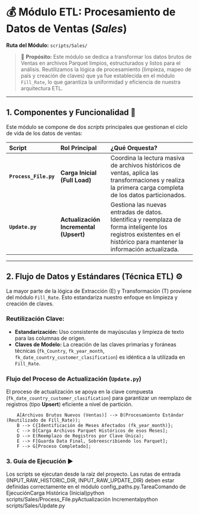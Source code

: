 # 💰 Módulo ETL: Procesamiento de Datos de Ventas (*Sales*)

**Ruta del Módulo:** `scripts/Sales/`

> 🚀 **Propósito:** Este módulo se dedica a transformar los datos brutos de Ventas en archivos Parquet limpios, estructurados y listos para el análisis. Reutilizamos la lógica de procesamiento (limpieza, mapeo de país y creación de claves) que ya fue establecida en el módulo `Fill_Rate`, lo que garantiza la uniformidad y eficiencia de nuestra arquitectura ETL.

***

## 1. Componentes y Funcionalidad 🧩

Este módulo se compone de dos *scripts* principales que gestionan el ciclo de vida de los datos de ventas:

| Script | Rol Principal | ¿Qué Orquesta? |
| :--- | :--- | :--- |
| **`Process_File.py`** | **Carga Inicial (Full Load)** | Coordina la lectura masiva de archivos históricos de ventas, aplica las transformaciones y realiza la primera carga completa de los datos particionados. |
| **`Update.py`** | **Actualización Incremental (Upsert)** | Gestiona las nuevas entradas de datos. Identifica y reemplaza de forma inteligente los registros existentes en el histórico para mantener la información actualizada. |

***

## 2. Flujo de Datos y Estándares (Técnica ETL) ⚙️

La mayor parte de la lógica de Extracción (E) y Transformación (T) proviene del módulo `Fill_Rate`. Esto estandariza nuestro enfoque en limpieza y creación de claves.

### Reutilización Clave:

* **Estandarización:** Uso consistente de mayúsculas y limpieza de texto para las columnas de origen.
* **Claves de Modelo:** La creación de las claves primarias y foráneas técnicas (`fk_Country`, `fk_year_month`, `fk_date_country_customer_clasification`) es idéntica a la utilizada en `Fill_Rate`.

### Flujo del Proceso de **Actualización** (`Update.py`)

El proceso de actualización se apoya en la clave compuesta (`fk_date_country_customer_clasification`) para garantizar un reemplazo de registros (tipo **Upsert**) eficiente a nivel de partición.

```mermaid
    A[Archivos Brutos Nuevos (Ventas)] --> B(Procesamiento Estándar (Reutilizado de Fill_Rate));
    B --> C{Identificación de Meses Afectados (fk_year_month)};
    C --> D[Carga Archivos Parquet Históricos de esos Meses];
    D --> E(Reemplazo de Registros por Clave Única);
    E --> F[Guarda Data Final, Sobreescribiendo los Parquet];
    F --> G[Proceso Completado];
```

### 3. Guía de Ejecución ▶️
Los scripts se ejecutan desde la raíz del proyecto. Las rutas de entrada (INPUT_RAW_HISTORIC_DIR, INPUT_RAW_UPDATE_DIR) deben estar definidas correctamente en el módulo config_paths.py.TareaComando de EjecuciónCarga Histórica (Inicial)python scripts/Sales/Process_File.pyActualización Incrementalpython scripts/Sales/Update.py